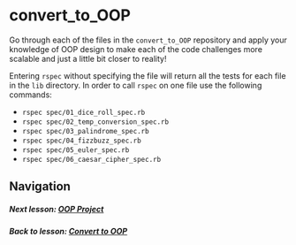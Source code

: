 # convert_to_OOP
Go through each of the files in the `convert_to_OOP` repository and apply your knowledge of OOP design to make each of the code challenges more scalable and just a little bit closer to reality!  

Entering `rspec` without specifying the file will return all the tests for each file in the `lib` directory. In order to call `rspec` on one file use the following commands: 
- `rspec spec/01_dice_roll_spec.rb` 
- `rspec spec/02_temp_conversion_spec.rb`  
- `rspec spec/03_palindrome_spec.rb` 
- `rspec spec/04_fizzbuzz_spec.rb` 
- `rspec spec/05_euler_spec.rb` 
- `rspec spec/06_caesar_cipher_spec.rb` 

## Navigation  
##### Next lesson: [OOP Project](https://github.com/Coderdotnew/intro_web_apps_dgm/tree/master/07_class/02_OOP_project)   
##### Back to lesson: [Convert to OOP](https://github.com/Coderdotnew/intro_web_apps_dgm/tree/master/07_class/01_convert_to_OOP)  

